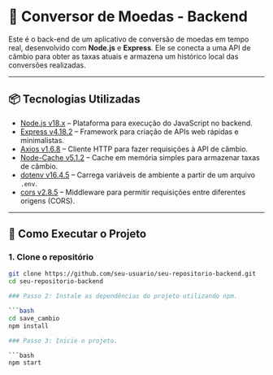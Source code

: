 # 💱 Conversor de Moedas - Backend

Este é o back-end de um aplicativo de conversão de moedas em tempo real, desenvolvido com **Node.js** e **Express**. Ele se conecta a uma API de câmbio para obter as taxas atuais e armazena um histórico local das conversões realizadas.

---

## 📦 Tecnologias Utilizadas

- [Node.js v18.x](https://nodejs.org/) – Plataforma para execução do JavaScript no backend.
- [Express v4.18.2](https://expressjs.com/) – Framework para criação de APIs web rápidas e minimalistas.
- [Axios v1.6.8](https://axios-http.com/) – Cliente HTTP para fazer requisições à API de câmbio.
- [Node-Cache v5.1.2](https://www.npmjs.com/package/node-cache) – Cache em memória simples para armazenar taxas de câmbio.
- [dotenv v16.4.5](https://www.npmjs.com/package/dotenv) – Carrega variáveis de ambiente a partir de um arquivo `.env`.
- [cors v2.8.5](https://www.npmjs.com/package/cors) – Middleware para permitir requisições entre diferentes origens (CORS).


---

## 🚀 Como Executar o Projeto

### 1. Clone o repositório

```bash
git clone https://github.com/seu-usuario/seu-repositorio-backend.git
cd seu-repositorio-backend

### Passo 2: Instale as dependências do projeto utilizando npm.

```bash
cd save_cambio
npm install

### Passo 3: Inicie o projeto.

```bash
npm start
